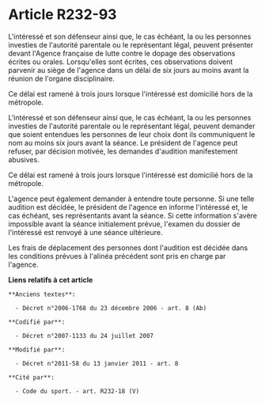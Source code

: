 # Article R232-93

L'intéressé et son défenseur ainsi que, le cas échéant, la ou les personnes investies de l'autorité parentale ou le
représentant légal, peuvent présenter devant l'Agence française de lutte contre le dopage des observations écrites ou orales.
Lorsqu'elles sont écrites, ces observations doivent parvenir au siège de l'agence dans un délai de six jours au moins avant
la réunion de l'organe disciplinaire.

Ce délai est ramené à trois jours lorsque l'intéressé est domicilié hors de la métropole.

L'intéressé et son défenseur ainsi que, le cas échéant, la ou les personnes investies de l'autorité parentale ou le
représentant légal, peuvent demander que soient entendues les personnes de leur choix dont ils communiquent le nom au moins
six  jours avant la séance. Le président de l'agence peut refuser, par décision motivée, les demandes d'audition
manifestement abusives.

Ce délai est ramené à trois jours lorsque l'intéressé est domicilié hors de la métropole. 

L'agence peut également demander à entendre toute personne. Si une telle audition est décidée, le président de l'agence en
informe l'intéressé et, le cas échéant, ses représentants avant la séance. Si cette information s'avère impossible avant la
séance initialement prévue, l'examen du dossier de l'intéressé est renvoyé à une séance ultérieure.

Les frais de déplacement des personnes dont l'audition est décidée dans les conditions prévues à l'alinéa précédent sont pris
en charge par l'agence.

**Liens relatifs à cet article**

	**Anciens textes**:

	  - Décret n°2006-1768 du 23 décembre 2006 - art. 8 (Ab)

	**Codifié par**:

	  - Décret n°2007-1133 du 24 juillet 2007

	**Modifié par**:

	  - Décret n°2011-58 du 13 janvier 2011 - art. 8

	**Cité par**:

	  - Code du sport. - art. R232-18 (V)
